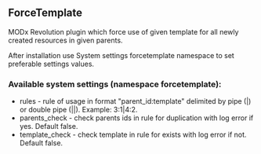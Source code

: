 ## ForceTemplate

MODx Revolution plugin which force use of given template for all newly created resources in given parents.

After installation use System settings forcetemplate namespace to set preferable settings values. 


### Available system settings (namespace forcetemplate):

* rules - rule of usage in format "parent_id:template" delimited by pipe (|) or double pipe (||). Example: 3:1|4:2.
* parents_check - check parents ids in rule for duplication with log error if yes. Default false.
* template_check - check template in rule for exists with log error if not. Default false.